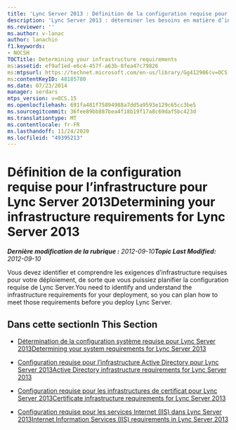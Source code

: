 ```yaml
---
title: 'Lync Server 2013 : Définition de la configuration requise pour l’infrastructure'
description: 'Lync Server 2013 : déterminer les besoins en matière d’infrastructure.'
ms.reviewer: ''
ms.author: v-lanac
author: lanachin
f1.keywords:
- NOCSH
TOCTitle: Determining your infrastructure requirements
ms:assetid: ef9af1ed-e6c4-457f-a63b-8fea47c79826
ms:mtpsurl: https://technet.microsoft.com/en-us/library/Gg412986(v=OCS.15)
ms:contentKeyID: 48185780
ms.date: 07/23/2014
manager: serdars
mtps_version: v=OCS.15
ms.openlocfilehash: 691fa481f75894988a7dd5a9593e129c65cc3be5
ms.sourcegitcommit: 36fee89bb887bea4f18b19f17a8c69daf5bc423d
ms.translationtype: MT
ms.contentlocale: fr-FR
ms.lasthandoff: 11/24/2020
ms.locfileid: "49395213"
---
```

# <a name="determining-your-infrastructure-requirements-for-lync-server-2013"></a><span data-ttu-id="40727-103">Définition de la configuration requise pour l’infrastructure pour Lync Server 2013</span><span class="sxs-lookup"><span data-stu-id="40727-103">Determining your infrastructure requirements for Lync Server 2013</span></span>

<div data-xmlns="http://www.w3.org/1999/xhtml">

<div class="topic" data-xmlns="http://www.w3.org/1999/xhtml" data-msxsl="urn:schemas-microsoft-com:xslt" data-cs="https://msdn.microsoft.com/">

<div data-asp="https://msdn2.microsoft.com/asp">



</div>

<div id="mainSection">

<div id="mainBody"><span data-ttu-id="40727-104">

<span> </span></span><span class="sxs-lookup"><span data-stu-id="40727-104">

<span> </span></span></span>

<span data-ttu-id="40727-105">_**Dernière modification de la rubrique :** 2012-09-10_</span><span class="sxs-lookup"><span data-stu-id="40727-105">_**Topic Last Modified:** 2012-09-10_</span></span>

<span data-ttu-id="40727-106">Vous devez identifier et comprendre les exigences d’infrastructure requises pour votre déploiement, de sorte que vous puissiez planifier la configuration requise de Lync Server.</span><span class="sxs-lookup"><span data-stu-id="40727-106">You need to identify and understand the infrastructure requirements for your deployment, so you can plan how to meet those requirements before you deploy Lync Server.</span></span>

<div>

## <a name="in-this-section"></a><span data-ttu-id="40727-107">Dans cette section</span><span class="sxs-lookup"><span data-stu-id="40727-107">In This Section</span></span>

  - [<span data-ttu-id="40727-108">Détermination de la configuration système requise pour Lync Server 2013</span><span class="sxs-lookup"><span data-stu-id="40727-108">Determining your system requirements for Lync Server 2013</span></span>](lync-server-2013-determining-your-system-requirements.md)

  - [<span data-ttu-id="40727-109">Configuration requise pour l’infrastructure Active Directory pour Lync Server 2013</span><span class="sxs-lookup"><span data-stu-id="40727-109">Active Directory infrastructure requirements for Lync Server 2013</span></span>](lync-server-2013-active-directory-infrastructure-requirements.md)

  - [<span data-ttu-id="40727-110">Configuration requise pour les infrastructures de certificat pour Lync Server 2013</span><span class="sxs-lookup"><span data-stu-id="40727-110">Certificate infrastructure requirements for Lync Server 2013</span></span>](lync-server-2013-certificate-infrastructure-requirements.md)

  - [<span data-ttu-id="40727-111">Configuration requise pour les services Internet (IIS) dans Lync Server 2013</span><span class="sxs-lookup"><span data-stu-id="40727-111">Internet Information Services (IIS) requirements in Lync Server 2013</span></span>](lync-server-2013-internet-information-services-iis-requirements.md)

<span data-ttu-id="40727-112"></div>

</div>

<span> </span>

</div>

</div>

</span><span class="sxs-lookup"><span data-stu-id="40727-112"></div>

</div>

<span> </span>

</div>

</div>

</span></span></div>

